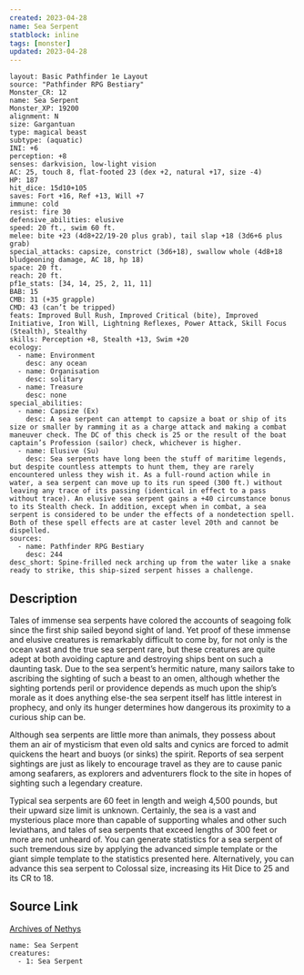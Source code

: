 ```yaml
---
created: 2023-04-28
name: Sea Serpent
statblock: inline
tags: [monster]
updated: 2023-04-28
---
```

```statblock
layout: Basic Pathfinder 1e Layout
source: "Pathfinder RPG Bestiary"
Monster_CR: 12
name: Sea Serpent
Monster_XP: 19200
alignment: N
size: Gargantuan
type: magical beast
subtype: (aquatic)
INI: +6
perception: +8
senses: darkvision, low-light vision
AC: 25, touch 8, flat-footed 23 (dex +2, natural +17, size -4)
HP: 187
hit_dice: 15d10+105
saves: Fort +16, Ref +13, Will +7
immune: cold
resist: fire 30
defensive_abilities: elusive
speed: 20 ft., swim 60 ft.
melee: bite +23 (4d8+22/19-20 plus grab), tail slap +18 (3d6+6 plus grab)
special_attacks: capsize, constrict (3d6+18), swallow whole (4d8+18 bludgeoning damage, AC 18, hp 18)
space: 20 ft.
reach: 20 ft.
pf1e_stats: [34, 14, 25, 2, 11, 11]
BAB: 15
CMB: 31 (+35 grapple)
CMD: 43 (can’t be tripped)
feats: Improved Bull Rush, Improved Critical (bite), Improved Initiative, Iron Will, Lightning Reflexes, Power Attack, Skill Focus (Stealth), Stealthy
skills: Perception +8, Stealth +13, Swim +20
ecology:
  - name: Environment
    desc: any ocean
  - name: Organisation
    desc: solitary
  - name: Treasure
    desc: none
special_abilities:
  - name: Capsize (Ex)
    desc: A sea serpent can attempt to capsize a boat or ship of its size or smaller by ramming it as a charge attack and making a combat maneuver check. The DC of this check is 25 or the result of the boat captain’s Profession (sailor) check, whichever is higher.
  - name: Elusive (Su)
    desc: Sea serpents have long been the stuff of maritime legends, but despite countless attempts to hunt them, they are rarely encountered unless they wish it. As a full-round action while in water, a sea serpent can move up to its run speed (300 ft.) without leaving any trace of its passing (identical in effect to a pass without trace). An elusive sea serpent gains a +40 circumstance bonus to its Stealth check. In addition, except when in combat, a sea serpent is considered to be under the effects of a nondetection spell. Both of these spell effects are at caster level 20th and cannot be dispelled.
sources:
  - name: Pathfinder RPG Bestiary
    desc: 244
desc_short: Spine-frilled neck arching up from the water like a snake ready to strike, this ship-sized serpent hisses a challenge.
```
## Description
Tales of immense sea serpents have colored the accounts of seagoing folk since the first ship sailed beyond sight of land. Yet proof of these immense and elusive creatures is remarkably difficult to come by, for not only is the ocean vast and the true sea serpent rare, but these creatures are quite adept at both avoiding capture and destroying ships bent on such a daunting task. Due to the sea serpent’s hermitic nature, many sailors take to ascribing the sighting of such a beast to an omen, although whether the sighting portends peril or providence depends as much upon the ship’s morale as it does anything else-the sea serpent itself has little interest in prophecy, and only its hunger determines how dangerous its proximity to a curious ship can be.

Although sea serpents are little more than animals, they possess about them an air of mysticism that even old salts and cynics are forced to admit quickens the heart and buoys (or sinks) the spirit. Reports of sea serpent sightings are just as likely to encourage travel as they are to cause panic among seafarers, as explorers and adventurers flock to the site in hopes of sighting such a legendary creature.

Typical sea serpents are 60 feet in length and weigh 4,500 pounds, but their upward size limit is unknown. Certainly, the sea is a vast and mysterious place more than capable of supporting whales and other such leviathans, and tales of sea serpents that exceed lengths of 300 feet or more are not unheard of. You can generate statistics for a sea serpent of such tremendous size by applying the advanced simple template or the giant simple template to the statistics presented here. Alternatively, you can advance this sea serpent to Colossal size, increasing its Hit Dice to 25 and its CR to 18.
## Source Link
[Archives of Nethys](https://aonprd.com/MonsterDisplay.aspx?ItemName=Sea%20Serpent)
```encounter-table
name: Sea Serpent
creatures:
  - 1: Sea Serpent
```
